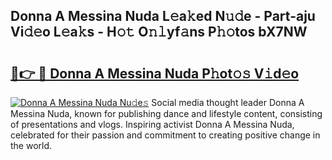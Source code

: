 ## Donna A Messina Nuda L𝚎a𝚔ed N𝚞𝚍e - Part-aju Vi𝚍𝚎o L𝚎a𝚔s - H𝚘𝚝 O𝚗𝚕yf𝚊ns P𝚑𝚘tos bX7NW

# <h2><a href="http://kf1dna1.oniu.top/?m=Donna+A+Messina+Nuda">🔗👉 🔴 Donna A Messina Nuda P𝚑ot𝚘𝚜 V𝚒d𝚎o</a></h2>

[![Donna A Messina Nuda Nu𝚍e𝚜](https://i.imgur.com/0qMVB7G.gif)](http://kf1dna1.oniu.top/?m=Donna+A+Messina+Nuda)
Social media thought leader Donna A Messina Nuda, known for publishing dance and lifestyle content, consisting of presentations and vlogs. Inspiring activist Donna A Messina Nuda, celebrated for their passion and commitment to creating positive change in the world.  
